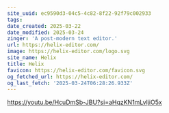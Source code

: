 ```yaml
---
site_uuid: ec9590d3-04c5-4c82-8f22-92f79c002933
tags: 
date_created: 2025-03-22
date_modified: 2025-03-24
zinger: 'A post-modern text editor.'
url: https://helix-editor.com/
image: https://helix-editor.com/logo.svg
site_name: Helix
title: Helix
favicon: https://helix-editor.com/favicon.svg
og_fetched_url: https://helix-editor.com/
og_last_fetch: '2025-03-24T06:28:26.933Z'
---
```

https://youtu.be/HcuDmSb-JBU?si=aHqzKN1mLvljiO5x

